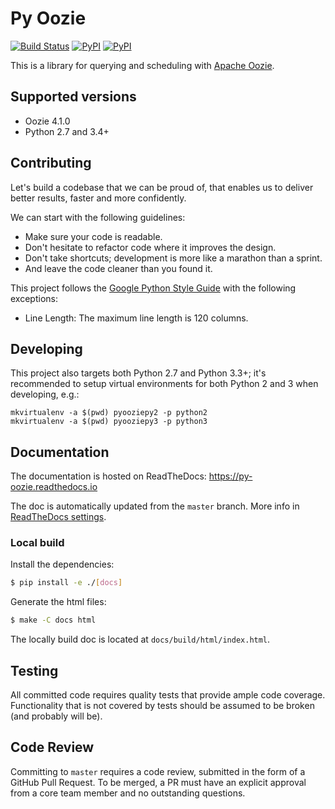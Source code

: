 # Py Oozie

[![Build Status](https://travis-ci.org/Shopify/pyoozie.svg?branch=master)](https://travis-ci.org/Shopify/pyoozie)
[![PyPI](https://img.shields.io/pypi/v/nine.svg)](https://pypi.python.org/pypi/pyoozie)
[![PyPI](https://img.shields.io/pypi/pyversions/pyoozie.svg)](https://pypi.python.org/pypi/pyoozie)

This is a library for querying and scheduling with [Apache Oozie](https://oozie.apache.org/).

## Supported versions

- Oozie 4.1.0
- Python 2.7 and 3.4+

## Contributing

Let's build a codebase that we can be proud of, that enables us to deliver better results, faster and more confidently.

We can start with the following guidelines:

- Make sure your code is readable.
- Don't hesitate to refactor code where it improves the design.
- Don't take shortcuts; development is more like a marathon than a sprint.
- And leave the code cleaner than you found it.

This project follows the [Google Python Style Guide](http://google.github.io/styleguide/pyguide.html) with the following
exceptions:
- Line Length: The maximum line length is 120 columns.

## Developing
This project also targets both Python 2.7 and Python 3.3+; it's recommended to setup virtual environments for both
Python 2 and 3 when developing, e.g.:

```
mkvirtualenv -a $(pwd) pyooziepy2 -p python2
mkvirtualenv -a $(pwd) pyooziepy3 -p python3
```

## Documentation

The documentation is hosted on ReadTheDocs: https://py-oozie.readthedocs.io

The doc is automatically updated from the `master` branch. More info in
[ReadTheDocs settings](https://readthedocs.org/projects/py-oozie/).

### Local build

Install the dependencies:
```bash
$ pip install -e ./[docs]
```

Generate the html files:
```bash
$ make -C docs html
```

The locally build doc is located at `docs/build/html/index.html`.

## Testing

All committed code requires quality tests that provide ample code coverage. Functionality that is not covered by tests
should be assumed to be broken (and probably will be).

## Code Review

Committing to `master` requires a code review, submitted in the form of a GitHub Pull Request. To be merged, a PR must
have an explicit approval from a core team member and no outstanding questions.